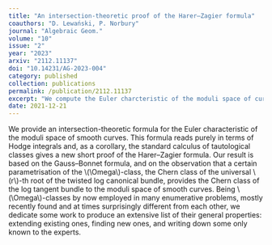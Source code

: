 ```yaml
---
title: "An intersection-theoretic proof of the Harer–Zagier formula"
coauthors: "D. Lewański, P. Norbury"
journal: "Algebraic Geom."
volume: "10"
issue: "2"
year: "2023"
arxiv: "2112.11137"
doi: "10.14231/AG-2023-004"
category: published
collection: publications
permalink: /publication/2112.11137
excerpt: "We compute the Euler charcteristic of the moduli space of curves via Gauss–Bonnet and Hodge integrals."
date: 2021-12-21
---
```


We provide an intersection-theoretic formula for the Euler characteristic of the moduli space of smooth curves. This formula reads purely in terms of Hodge integrals and, as a corollary, the standard calculus of tautological classes gives a new short proof of the Harer–Zagier formula. Our result is based on the Gauss–Bonnet formula, and on the observation that a certain parametrisation of the \\(\Omega\\)-class, the Chern class of the universal \\(r\\)-th root of the twisted log canonical bundle, provides the Chern class of the log tangent bundle to the moduli space of smooth curves. Being \\(\Omega\\)-classes by now employed in many enumerative problems, mostly recently found and at times surprisingly different from each other, we dedicate some work to produce an extensive list of their general properties: extending existing ones, finding new ones, and writing down some only known to the experts.